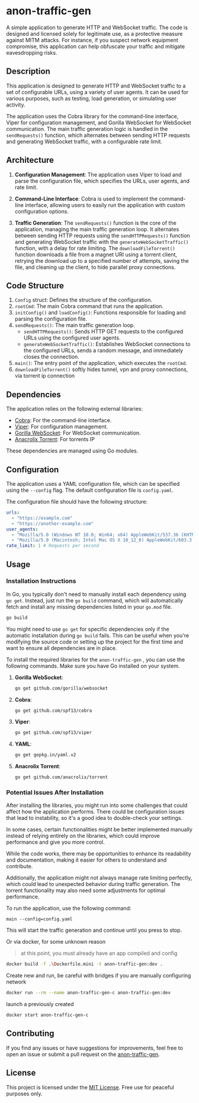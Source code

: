 # anon-traffic-gen

A simple application to generate HTTP and WebSocket traffic. The code is designed and licensed solely for legitimate use, as a protective measure against MITM attacks. For instance, if you suspect network equipment compromise, this application can help obfuscate your traffic and mitigate eavesdropping risks.

## Description

This application is designed to generate HTTP and WebSocket traffic to a set of configurable URLs, using a variety of user agents. It can be used for various purposes, such as testing, load generation, or simulating user activity.

The application uses the Cobra library for the command-line interface, Viper for configuration management, and Gorilla WebSocket for WebSocket communication. The main traffic generation logic is handled in the `sendRequests()` function, which alternates between sending HTTP requests and generating WebSocket traffic, with a configurable rate limit.

## Architecture

1. **Configuration Management**: The application uses Viper to load and parse the configuration file, which specifies the URLs, user agents, and rate limit.

2. **Command-Line Interface**: Cobra is used to implement the command-line interface, allowing users to easily run the application with custom configuration options.

3. **Traffic Generation**: The `sendRequests()` function is the core of the application, managing the main traffic generation loop. It alternates between sending HTTP requests using the `sendHTTPRequests()` function and generating WebSocket traffic with the `generateWebSocketTraffic()` function, with a delay for rate limiting. The `downloadFileTorrent()` function downloads a file from a magnet URI using a torrent client, retrying the download up to a specified number of attempts, saving the file, and cleaning up the client, to hide parallel proxy connections.


## Code Structure

1. `Config` struct: Defines the structure of the configuration.
2. `rootCmd`: The main Cobra command that runs the application.
3. `initConfig()` and `loadConfig()`: Functions responsible for loading and parsing the configuration file.
4. `sendRequests()`: The main traffic generation loop.
   - `sendHTTPRequests()`: Sends HTTP GET requests to the configured URLs using the configured user agents.
   - `generateWebSocketTraffic()`: Establishes WebSocket connections to the configured URLs, sends a random message, and immediately closes the connection.
5. `main()`: The entry point of the application, which executes the `rootCmd`.
6. `downloadFileTorrent()` softly hides tunnel, vpn and proxy connections, via torrent ip connection

## Dependencies

The application relies on the following external libraries:

- [Cobra](https://github.com/spf13/cobra): For the command-line interface.
- [Viper](https://github.com/spf13/viper): For configuration management.
- [Gorilla WebSocket](https://github.com/gorilla/websocket): For WebSocket communication.
- [Anacrolix Torrent](https://github.com/anacrolix/torrent): For torrents IP
  
These dependencies are managed using Go modules.

## Configuration

The application uses a YAML configuration file, which can be specified using the `--config` flag. The default configuration file is `config.yaml`.

The configuration file should have the following structure:

```yaml
urls:
  - "https://example.com"
  - "https://another-example.com"
user_agents:
  - "Mozilla/5.0 (Windows NT 10.0; Win64; x64) AppleWebKit/537.36 (KHTML, like Gecko) Chrome/58.0.3029.110 Safari/537.3"
  - "Mozilla/5.0 (Macintosh; Intel Mac OS X 10_12_6) AppleWebKit/603.3.8 (KHTML, like Gecko) Version/10.1.2 Safari/603.3.8"
rate_limit: 1 # Requests per second
```

## Usage
### Installation Instructions

In Go, you typically don't need to manually install each dependency using `go get`. Instead, just run the `go build` command, which will automatically fetch and install any missing dependencies listed in your `go.mod` file.

```bash
go build
```


You might need to use `go get` for specific dependencies only if the automatic installation during `go build` fails. This can be useful when you're modifying the source code or setting up the project for the first time and want to ensure all dependencies are in place.

To install the required libraries for the `anon-traffic-gen` , you can use the following commands. Make sure you have Go installed on your system.

1. **Gorilla WebSocket**:
   ```bash
   go get github.com/gorilla/websocket
   ```

2. **Cobra**:
   ```bash
   go get github.com/spf13/cobra
   ```

3. **Viper**:
   ```bash
   go get github.com/spf13/viper
   ```

4. **YAML**:
   ```bash
   go get gopkg.in/yaml.v2
   ```

5. **Anacrolix Torrent**:
   ```bash
   go get github.com/anacrolix/torrent
   ```

### Potential Issues After Installation

After installing the libraries, you might run into some challenges that could affect how the application performs. There could be configuration issues that lead to instability, so it's a good idea to double-check your settings. 

In some cases, certain functionalities might be better implemented manually instead of relying entirely on the libraries, which could improve performance and give you more control. 

While the code works, there may be opportunities to enhance its readability and documentation, making it easier for others to understand and contribute. 

Additionally, the application might not always manage rate limiting perfectly, which could lead to unexpected behavior during traffic generation. The torrent functionality may also need some adjustments for optimal performance.

To run the application, use the following command:

```
main --config=config.yaml
```

This will start the traffic generation and continue until you press to stop.

Or via docker, for some unknown reason 
> at this point, you must already have an app compiled and config
```bash
docker build -f .\Dockerfile.mini -t anon-traffic-gen:dev .
```
Create new and run, be careful with bridges if you are manually configuring network
```bash
docker run --rm --name anon-traffic-gen-c anon-traffic-gen:dev
```
launch a previously created 
```bash
docker start anon-traffic-gen-c
```


## Contributing

If you find any issues or have suggestions for improvements, feel free to open an issue or submit a pull request on the [anon-traffic-gen](https://github.com/YarBurArt/anon-traffic-gen/tree/main).

## License

This project is licensed under the [MIT License](https://github.com/YarBurArt/anon-traffic-gen/blob/main/LICENSE). Free use for peaceful purposes only.
